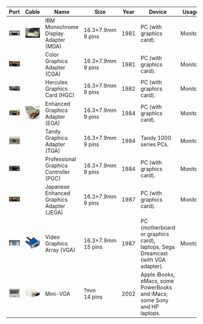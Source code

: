 | Port | Cable | Name | Size | Year | Device | Usage | Notes
|:----:|:-----:|------|------|------|--------|-------|------
| <img src="Video/mda.jpg" width="400"> | <img src="Video/mda_c.jpg" width="400"> | IBM Monochrome Display Adapter (MDA) | 16.3×7.9mm<br>9 pins | 1981 | PC (with graphics card). | Monitor. | Uses DE-9 connector.
| <img src="Video/cga.jpg" width="400"> |  | Color Graphics Adapter (CGA) | 16.3×7.9mm<br>9 pins | 1981 | PC (with graphics card). | Monitor. | Uses DE-9 connector.
| <img src="Video/hgc.jpg" width="400"> |  | Hercules Graphics Card (HGC) | 16.3×7.9mm<br>9 pins | 1982 | PC (with graphics card). | Monitor. | Uses DE-9 connector.
| <img src="Video/ega.jpg" width="400"> | <img src="Video/ega_c.jpg" width="400"> | Enhanced Graphics Adapter (EGA) | 16.3×7.9mm<br>9 pins | 1984 | PC (with graphics card). | Monitor. | Uses DE-9 connector.
| <img src="Video/tga.jpg" width="400"> |  | Tandy Graphics Adapter (TGA) | 16.3×7.9mm<br>9 pins | 1984 | Tandy 1000 series PCs. | Monitor. | Uses DE-9 connector.
| <img src="Video/pgc.jpg" width="400"> |  | Professional Graphics Controller (PGC) | 16.3×7.9mm<br>9 pins | 1984 | PC (with graphics card). | Monitor. | Uses DE-9 connector.
| <img src="Video/jega.jpg" width="400"> |  | Japanese Enhanced Graphics Adapter (JEGA) | 16.3×7.9mm<br>9 pins | 1987 | PC (with graphics card). | Monitor. | Uses DE-9 connector.
| <img src="Video/vga.jpg" width="400"> | <img src="Video/vga_c.jpg" width="400"> | Video Graphics Array (VGA) | 16.3×7.9mm<br>15 pins | 1987 | PC (motherboard or graphics card), laptops, Sega Dreamcast (with VGA adapter). | Monitor. | Uses DE-15 connector.
| <img src="Video/minivga.jpg" width="400"> | <img src="Video/minivga_c.jpg" width="400"> | Mini-VGA | ?mm<br>14 pins | 2002 | Apple iBooks, eMacs, some PowerBooks and iMacs; some Sony and HP laptops. | | 